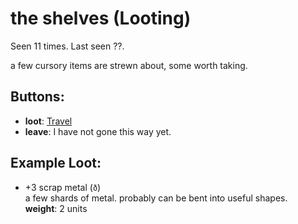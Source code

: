 # the shelves (Looting)

Seen 11 times. Last seen ??.

a few cursory items are strewn about, some worth taking.

## Buttons:

- **loot**: [Travel](Travel-travel.md)
- **leave**: I have not gone this way yet.

## Example Loot:

- +3 scrap metal (<code>ð</code>)  
  a few shards of metal. probably can be bent into useful shapes.  
  **weight**: 2 units
